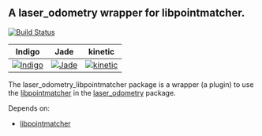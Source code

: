 A laser_odometry wrapper for libpointmatcher.
---

[![Build Status](https://travis-ci.org/artivis/laser_odometry_libpointmatcher.svg?branch=master)](https://travis-ci.org/artivis/laser_odometry_libpointmatcher)

| Indigo            | Jade              | kinetic            |
|-------------------|-------------------|--------------------|
| [![Indigo][1]][5] | [![Jade][2]][5]   | [![kinetic][3]][5] |

[1]: https://travis-matrix-badges.herokuapp.com/repos/artivis/laser_odometry_libpointmatcher/branches/master/1
[2]: https://travis-matrix-badges.herokuapp.com/repos/artivis/laser_odometry_libpointmatcher/branches/master/4
[3]: https://travis-matrix-badges.herokuapp.com/repos/artivis/laser_odometry_libpointmatcher/branches/master/7
[5]: https://travis-ci.org/artivis/laser_odometry_libpointmatcher

The laser_odometry_libpointmatcher package is a wrapper (a plugin) to use the [libpointmatcher](https://github.com/ethz-asl/libpointmatcher) in the [laser_odometry](https://github.com/artivis/laser_odometry) package.

Depends on:

 -  [libpointmatcher](https://github.com/ethz-asl/libpointmatcher)
